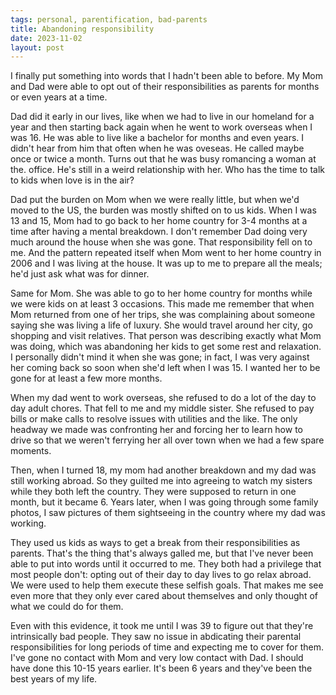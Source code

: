 ```yaml
---
tags: personal, parentification, bad-parents
title: Abandoning responsibility
date: 2023-11-02
layout: post
---
```


I finally put something into words that I hadn't been able to before. My Mom and Dad were able to opt out of their responsibilities as parents for months or even years at a time.

Dad did it early in our lives, like when we had to live in our homeland for a year and then starting back again when he went to work overseas when I was 16. He was able to live like a bachelor for months and even years. I didn't hear from him that often when he was oveseas. He called maybe once or twice a month. Turns out that he was busy romancing a woman at the. office. He's still in a weird relationship with her. Who has the time to talk to kids when love is in the air?

Dad put the burden on Mom when we were really little, but when we'd moved to the US, the burden was mostly shifted on to us kids. When I was 13 and 15, Mom had to go back to her home country for 3-4 months at a time after having a mental breakdown. I don't remember Dad doing very much around the house when she was gone. That responsibility fell on to me. And the pattern repeated itself when Mom went to her home country in 2006 and I was living at the house. It was up to me to prepare all the meals; he'd just ask what was for dinner.

Same for Mom. She was able to go to her home country for months while we were kids on at least 3 occasions. This made me remember that when Mom returned from one of her trips, she was complaining about someone saying she was living a life of luxury. She would travel around her city, go shopping and visit relatives. That person was describing exactly what Mom was doing, which was abandoning her kids to get some rest and relaxation. I personally didn't mind it when she was gone; in fact, I was very against her coming back so soon when she'd left when I was 15. I wanted her to be gone for at least a few more months.

When my dad went to work overseas, she refused to do a lot of the day to day adult chores. That fell to me and my middle sister. She refused to pay bills or make calls to resolve issues with utilities and the like. The only headway we made was confronting her and forcing her to learn how to drive so that we weren't ferrying her all over town when we had a few spare moments.

Then, when I turned 18, my mom had another breakdown and my dad was still working abroad. So they guilted me into agreeing to watch my sisters while they both left the country. They were supposed to return in one month, but it became 6. Years later, when I was going through some family photos, I saw pictures of them sightseeing in the country where my dad was working.

They used us kids as ways to get a break from their responsibilities as parents. That's the thing that's always galled me, but that I've never been able to put into words until it occurred to me. They both had a privilege that most people don't: opting out of their day to day lives to go relax abroad. We were used to help them execute these selfish goals. That makes me see even more that they only ever cared about themselves and only thought of what we could do for them.

Even with this evidence, it took me until I was 39 to figure out that they're intrinsically bad people. They saw no issue in abdicating their parental responsibilities for long periods of time and expecting me to cover for them. I've gone no contact with Mom and very low contact with Dad. I should have done this 10-15 years earlier. It's been 6 years and they've been the best years of my life.
